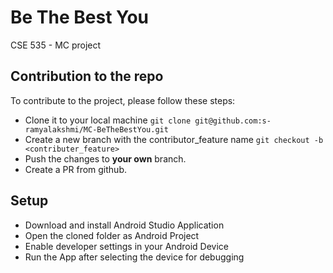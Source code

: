 # Be The Best You
CSE 535 - MC project

## Contribution to the repo

To contribute to the project, please follow these steps:
- Clone it to your local machine `git clone git@github.com:s-ramyalakshmi/MC-BeTheBestYou.git`
- Create a new branch with the contributor_feature name `git checkout -b <contributer_feature>`
- Push the changes to **your own** branch.
- Create a PR from github.

## Setup
- Download and install Android Studio Application
- Open the cloned folder as Android Project
- Enable developer settings in your Android Device
- Run the App after selecting the device for debugging
